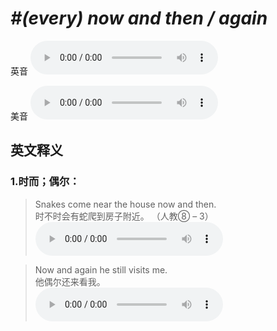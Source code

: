 # ***\#(every) now and then / again*** 
英音
<audio src="./media/every now and then1_AAC.aac" controls="controls"></audio>

美音
<audio src="./media/every now and then2_AAC.aac" controls="controls"></audio>



  

英文释义
---
### 1.**时而；偶尔：**  

 > Snakes come near the house now and then.   
 > 时不时会有蛇爬到房子附近。  （人教⑧ – 3）  
<audio src="./media/now-5.aac" controls="controls"></audio>

 > Now and again he still visits me.   
 > 他偶尔还来看我。    
<audio src="./media/now-6.aac" controls="controls"></audio>


